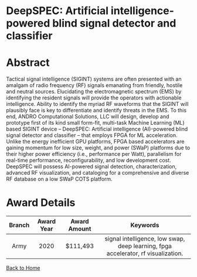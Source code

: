 
DeepSPEC: Artificial intelligence-powered blind signal detector and classifier
==============================================================================

# Abstract


Tactical signal intelligence (SIGINT) systems are often presented with an amalgam of radio frequency (RF) signals emanating from friendly, hostile and neutral sources. Elucidating the electromagnetic spectrum (EMS) by identifying the resident signals will provide the operators with actionable intelligence. Ability to identify the myriad RF waveforms that the SIGINT will plausibly face is key to differentiate and identify threats in the EMS. To this end, ANDRO Computational Solutions, LLC will design, develop and prototype first of its kind small form-fit, multi-task Machine Learning (ML) based SIGINT device – DeepSPEC: Artificial intelligence (AI)-powered blind signal detector and classifier – that employs FPGA for ML acceleration. Unlike the energy inefficient GPU platforms, FPGA based accelerators are gaining momentum for low size, weight, and power (SWaP) platforms due to their higher power efficiency (i.e., performance per Watt), parallelism for real-time performance, reconfigurability, and low development cost. DeepSPEC will possess AI-powered signal detection, characterization, advanced RF visualization, and cataloging for a comprehensive and diverse RF database on a low SWaP COTS platform.  

# Award Details

|Branch|Award Year|Award Amount|Keywords|
| :---: | :---: | :---: | :---: |
|Army|2020|$111,493|signal intelligence, low swap, deep learning, fpga accelerator, rf visualization.|
  
  


[Back to Home](https://github.com/chrischow/dod_sbir_awards/Reports/CC/#1053)